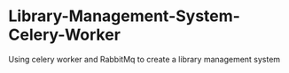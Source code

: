 # Library-Management-System-Celery-Worker
Using celery worker and RabbitMq to create a library management system
